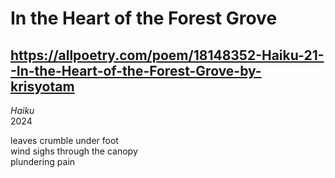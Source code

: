 # In the Heart of the Forest Grove
## https://allpoetry.com/poem/18148352-Haiku-21--In-the-Heart-of-the-Forest-Grove-by-krisyotam
_Haiku_  
2024

leaves crumble under foot  
wind sighs through the canopy  
plundering pain
